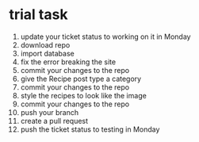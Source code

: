 # trial task

1. update your ticket status to working on it in Monday
2. download repo
3. import database
4. fix the error breaking the site
5. commit your changes to the repo
6. give the Recipe post type a category
7. commit your changes to the repo
8. style the recipes to look like the image
9. commit your changes to the repo
10. push your branch
11. create a pull request
12. push the ticket status to testing in Monday
